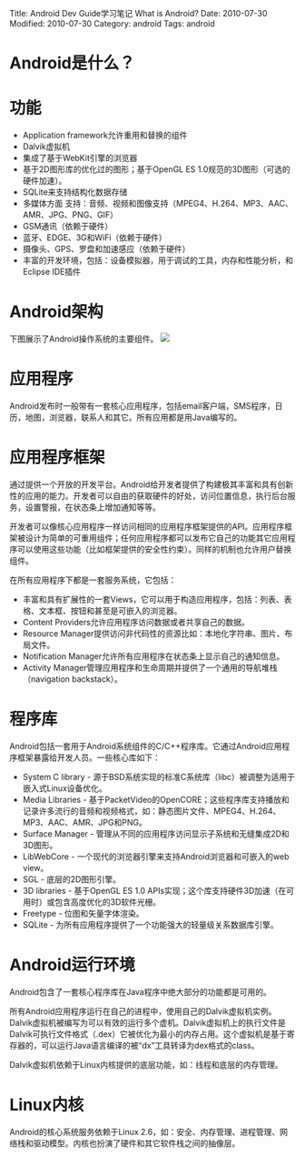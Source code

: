 Title: Android Dev Guide学习笔记 What is Android?
Date: 2010-07-30
Modified: 2010-07-30
Category: android
Tags: android

# Android是什么？

# 功能
 - Application framework允许重用和替换的组件
 - Dalvik虚拟机
 - 集成了基于WebKit引擎的浏览器
 - 基于2D图形库的优化过的图形；基于OpenGL ES 1.0规范的3D图形（可选的硬件加速）。
 - SQLite来支持结构化数据存储
 - 多媒体方面 支持：音频、视频和图像支持（MPEG4、H.264、MP3、AAC、AMR、JPG、PNG、GIF）
 - GSM通讯（依赖于硬件）
 - 蓝牙、EDGE、3G和WiFi（依赖于硬件）
 - 摄像头、GPS、罗盘和加速感应（依赖于硬件）
 - 丰富的开发环境，包括：设备模拟器，用于调试的工具，内存和性能分析，和Eclipse IDE插件

# Android架构
下图展示了Android操作系统的主要组件。
![]({attach}images/system-architecture.jpg)

# 应用程序
Android发布时一般带有一套核心应用程序，包括email客户端，SMS程序，日历，地图，浏览器，联系人和其它。所有应用都是用Java编写的。

# 应用程序框架
通过提供一个开放的开发平台。Android给开发者提供了构建极其丰富和具有创新性的应用的能力。开发者可以自由的获取硬件的好处，访问位置信息，执行后台服务，设置警报，在状态条上增加通知等等。

开发者可以像核心应用程序一样访问相同的应用程序框架提供的API。应用程序框架被设计为简单的可重用组件；任何应用程序都可以发布它自己的功能其它应用程序可以使用这些功能（比如框架提供的安全性约束）。同样的机制也允许用户替换组件。

在所有应用程序下都是一套服务系统，它包括：

 - 丰富和具有扩展性的一套Views，它可以用于构造应用程序，包括：列表、表格、文本框、按钮和甚至是可嵌入的浏览器。
 - Content Providers允许应用程序访问数据或者共享自己的数据。
 - Resource Manager提供访问非代码性的资源比如：本地化字符串、图片、布局文件。
 - Notification Manager允许所有应用程序在状态条上显示自己的通知信息。
 - Activity Manager管理应用程序和生命周期并提供了一个通用的导航堆栈（navigation backstack）。

# 程序库
Android包括一套用于Android系统组件的C/C++程序库。它通过Android应用程序框架暴露给开发人员。一些核心库如下：

 - System C library - 源于BSD系统实现的标准C系统库（libc）被调整为适用于嵌入式Linux设备优化。
 - Media Libraries - 基于PacketVideo的OpenCORE；这些程序库支持播放和记录许多流行的音频和视频格式，如：静态图片文件、MPEG4、H.264、MP3、AAC、AMR、JPG和PNG。
 - Surface Manager - 管理从不同的应用程序访问显示子系统和无缝集成2D和3D图形。
 - LibWebCore - 一个现代的浏览器引擎来支持Android浏览器和可嵌入的web view。
 - SGL - 底层的2D图形引擎。
 - 3D libraries - 基于OpenGL ES 1.0 APIs实现；这个库支持硬件3D加速（在可用时）或包含高度优化的3D软件光栅。
 - Freetype - 位图和矢量字体渲染。
 - SQLite - 为所有应用程序提供了一个功能强大的轻量级关系数据库引擎。

# Android运行环境
Android包含了一套核心程序库在Java程序中绝大部分的功能都是可用的。

所有Android应用程序运行在自己的进程中，使用自己的Dalvik虚拟机实例。Dalvik虚拟机被编写为可以有效的运行多个虚机。Dalvik虚拟机上的执行文件是Dalvik可执行文件格式（.dex）它被优化为最小的内存占用。这个虚拟机是基于寄存器的，可以运行Java语言编译的被“dx”工具转译为dex格式的class。

Dalvik虚拟机依赖于Linux内核提供的底层功能，如：线程和底层的内存管理。

# Linux内核
Android的核心系统服务依赖于Linux 2.6，如：安全、内存管理、进程管理、网络栈和驱动模型。内核也扮演了硬件和其它软件栈之间的抽像层。

